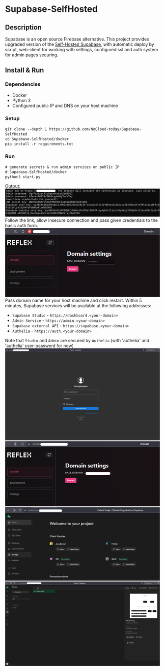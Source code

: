 # Supabase-SelfHosted

## Description

Supabase is an open source Firebase alternative. This project provides upgraded version of the [Self-Hosted Supabase](https://supabase.com/docs/guides/self-hosting/docker), with automatic deploy by script, web-client for working with settings, configured ssl and auth system for admin pages securing.

## Install & Run

### Dependencies
* Docker
* Python 3
* Configured public IP and DNS on your host machine

### Setup

```shell
git clone --depth 1 https://github.com/NoCloud-today/Supabase-SelfHosted
cd Supabase-SelfHosted/docker
pip install -r requirements.txt
```

### Run 

```shell
# generate secrets & run admin services on public IP
# Supabase-SelfHosted/docker
python3 start.py
```
Output: 
![](docs/img/start_script_report.png)  
Follow the link, allow insecure connection and pass given credentials to the basic auth form.  
![](docs/img/domain_page_ip.png)  
Pass domain name for your host machine and click restart. Within 5 minutes, Supabase services will be available at the following addresses:
* ```Supabase Studio``` - ```https://dashboard.<your-domain>```
* ```Admin Service``` - ```https://admin.<your-domain>```
* ```Supabase external API``` - ```https://supabase.<your-domain>```
* ```Authelia``` - ```https://auth.<your-domain>```

Note that ```Studio``` and ```Admin``` are secured by ```Authelia``` (with 'authelia' and 'authelia' user-password for now)
![](docs/img/authelia_sign_in.png)
![](docs/img/domain_page_dns.png)
![](docs/img/dashboard_dns.png)
![](docs/img/dashboard_dns_storage.png)
